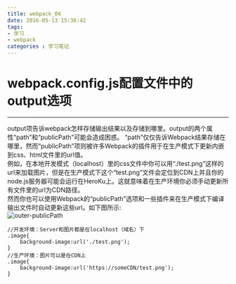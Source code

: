 ```yaml
---
title: webpack_04
date: 2016-05-13 15:36:42
tags:
- 学习
- webpack
categories : 学习笔记
---
```

# webpack.config.js配置文件中的output选项  
---
output项告诉webpack怎样存储输出结果以及存储到哪里。output的两个属性“path”和“publicPath”可能会造成困惑。
“path”仅仅告诉Webpack结果存储在哪里，然而“publicPath”项则被许多Webpack的插件用于在生产模式下更新内嵌到css、html文件里的url值。  
例如，在本地开发模式（localhost）里的css文件中你可以用“./test.png”这样的url来加载图片，但是在生产模式下这个“test.png”文件会定位到CDN上并且你的node.js服务器可能会运行在HeroKu上。这就意味着在生产环境你必须手动更新所有文件里的url为CDN路径。  
然而你也可以使用Webpack的“publicPath”选项和一些插件来在生产模式下编译输出文件时自动更新这些url。如下图所示:  
![outer-publicPath](/image/outer.png)  

	//开发环境：Server和图片都是在localhost（域名）下
	.image{
		background-image:url('./test.png');
	}
	//生产环境：图片可以是在CDN上
	.image{
		background-image:url('https://someCDN/test.png');
	}
	